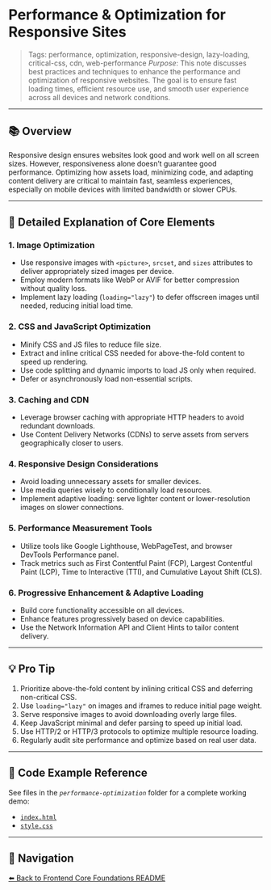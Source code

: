 # Performance & Optimization for Responsive Sites

> Tags: performance, optimization, responsive-design, lazy-loading, critical-css, cdn, web-performance
> _Purpose_: This note discusses best practices and techniques to enhance the performance and optimization of responsive websites. The goal is to ensure fast loading times, efficient resource use, and smooth user experience across all devices and network conditions.

---

## 📚 Overview

Responsive design ensures websites look good and work well on all screen sizes. However, responsiveness alone doesn’t guarantee good performance. Optimizing how assets load, minimizing code, and adapting content delivery are critical to maintain fast, seamless experiences, especially on mobile devices with limited bandwidth or slower CPUs.

---

## 🧩 Detailed Explanation of Core Elements

### 1. Image Optimization

- Use responsive images with `<picture>`, `srcset`, and `sizes` attributes to deliver appropriately sized images per device.
- Employ modern formats like WebP or AVIF for better compression without quality loss.
- Implement lazy loading (`loading="lazy"`) to defer offscreen images until needed, reducing initial load time.

### 2. **CSS and JavaScript Optimization**

- Minify CSS and JS files to reduce file size.
- Extract and inline critical CSS needed for above-the-fold content to speed up rendering.
- Use code splitting and dynamic imports to load JS only when required.
- Defer or asynchronously load non-essential scripts.

### 3. Caching and CDN

- Leverage browser caching with appropriate HTTP headers to avoid redundant downloads.
- Use Content Delivery Networks (CDNs) to serve assets from servers geographically closer to users.

### 4. Responsive Design Considerations

- Avoid loading unnecessary assets for smaller devices.
- Use media queries wisely to conditionally load resources.
- Implement adaptive loading: serve lighter content or lower-resolution images on slower connections.

### 5. Performance Measurement Tools

- Utilize tools like Google Lighthouse, WebPageTest, and browser DevTools Performance panel.
- Track metrics such as First Contentful Paint (FCP), Largest Contentful Paint (LCP), Time to Interactive (TTI), and Cumulative Layout Shift (CLS).

### 6. Progressive Enhancement & Adaptive Loading

- Build core functionality accessible on all devices.
- Enhance features progressively based on device capabilities.
- Use the Network Information API and Client Hints to tailor content delivery.

---

## 💡 Pro Tip

1. Prioritize above-the-fold content by inlining critical CSS and deferring non-critical CSS.
2. Use `loading="lazy"` on images and iframes to reduce initial page weight.
3. Serve responsive images to avoid downloading overly large files.
4. Keep JavaScript minimal and defer parsing to speed up initial load.
5. Use HTTP/2 or HTTP/3 protocols to optimize multiple resource loading.
6. Regularly audit site performance and optimize based on real user data.

---

## 🧪 Code Example Reference

See files in the _`performance-optimization`_ folder for a complete working demo:

- [`index.html`](index.html)  
- [`style.css`](style.css)  

---

## 🔗 Navigation

[⬅️ Back to Frontend Core Foundations README](../../README.md)
